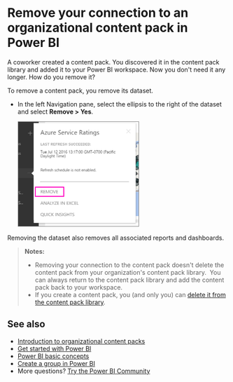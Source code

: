 <properties 
   pageTitle="Remove your connection to an organizational content pack"
   description="Read about removing your connection to an organizational content pack by deleting its dataset in Power BI."
   services="powerbi" 
   documentationCenter="" 
   authors="ajayan" 
   manager="erikre" 
   backup="maggiesMSFT"
   editor=""
   tags=""
   qualityFocus="no"
   qualityDate=""/>
 
<tags
   ms.service="powerbi"
   ms.devlang="NA"
   ms.topic="article"
   ms.tgt_pltfrm="NA"
   ms.workload="powerbi"
   ms.date="02/07/2017"
   ms.author="ajayan"/>

# Remove your connection to an organizational content pack in Power BI 

A coworker created a content pack. You discovered it in the content pack library and added it to your Power BI workspace. Now you don't need it any longer.  How do you remove it?

To remove a content pack, you remove its dataset.  

-   In the left Navigation pane, select the ellipsis to the right of the dataset and select **Remove \> Yes**.  

    ![](media/powerbi-service-organizational-content-pack-delete/power-bi-remove-organizational-content-pack-dataset.png)

Removing the dataset also removes all associated reports and dashboards.

>**Notes:**  
>
> - Removing your connection to the content pack doesn't delete the content pack from your organization's content pack library.  You can always return to the content pack library and add the content pack back to your workspace. 
> -  If you create a content pack, you (and only you) can [delete it from the content pack library](powerbi-service-organizational-content-packs-manage-update-delete.md).

## See also  
- [Introduction to organizational content packs](powerbi-service-organizational-content-packs-introduction.md)  
- [Get started with Power BI](powerbi-service-get-started.md)  
- [Power BI basic concepts](powerbi-service-basic-concepts.md)  
- [Create a group in Power BI](powerbi-service-create-a-group-in-power-bi.md)
- More questions? [Try the Power BI Community](http://community.powerbi.com/)
  